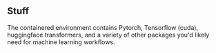 ## Stuff

The containered environment contains Pytorch, Tensorflow (cuda), huggingface transformers, and a variety of other packages you'd likely need for machine learning workflows.


